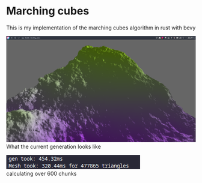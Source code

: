 # Marching cubes
This is my implementation of the marching cubes algorithm in rust with bevy


![Mountian](./assets/pictures/mountain.png)  
What the current generation looks like

![performance](./assets/pictures/performance.png)  
calculating over 600 chunks